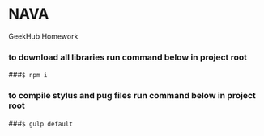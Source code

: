 # NAVA
GeekHub Homework

### to download all libraries run command below in project root
###```$ npm i```

### to compile stylus and pug files run command below in project root
###```$ gulp default```

